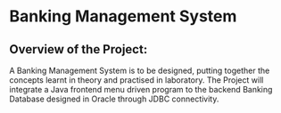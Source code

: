 # Banking Management System 
## Overview of the Project: 
<p>
A Banking Management System is to be designed, putting together the concepts learnt in theory and practised in laboratory. The Project will integrate a Java frontend menu driven program to the backend Banking Database designed in Oracle through JDBC connectivity.
</p>
